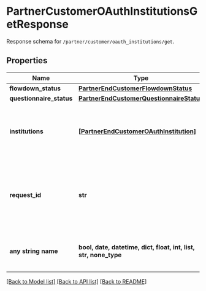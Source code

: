 # PartnerCustomerOAuthInstitutionsGetResponse

Response schema for `/partner/customer/oauth_institutions/get`.

## Properties
Name | Type | Description | Notes
------------ | ------------- | ------------- | -------------
**flowdown_status** | [**PartnerEndCustomerFlowdownStatus**](PartnerEndCustomerFlowdownStatus.md) |  | [optional] 
**questionnaire_status** | [**PartnerEndCustomerQuestionnaireStatus**](PartnerEndCustomerQuestionnaireStatus.md) |  | [optional] 
**institutions** | [**[PartnerEndCustomerOAuthInstitution]**](PartnerEndCustomerOAuthInstitution.md) | The OAuth institutions with which the end customer&#39;s application is being registered. | [optional] 
**request_id** | **str** | A unique identifier for the request, which can be used for troubleshooting. This identifier, like all Plaid identifiers, is case sensitive. | [optional] 
**any string name** | **bool, date, datetime, dict, float, int, list, str, none_type** | any string name can be used but the value must be the correct type | [optional]

[[Back to Model list]](../README.md#documentation-for-models) [[Back to API list]](../README.md#documentation-for-api-endpoints) [[Back to README]](../README.md)


